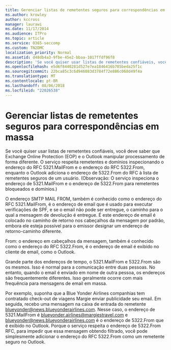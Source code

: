 ```yaml
---
title: Gerenciar listas de remetentes seguros para correspondências em massa
ms.author: krowley
author: kccross
manager: laurawi
ms.date: 11/17/2014
ms.audience: ITPro
ms.topic: article
ms.service: O365-seccomp
ms.custom: TN2DMC
localization_priority: Normal
ms.assetid: d48db4a3-9fbe-45e2-bbaa-1017ffdf96f8
description: 'Se você quiser usar listas de remetentes confiáveis, você deve saber que Exchange Online Protection (EOP) e o Outlook manipular processamento de forma diferente. O serviço respeita remetentes e domínios inspecionando o endereço do RFC 5321.MailFrom e o endereço do RFC 5322.From, enquanto o Outlook adiciona o endereço de 5322.From do RFC à lista de remetentes seguros de um usuário. (Observação: O serviço inspeciona o endereço de 5321.MailFrom e o endereço de 5322.From para remetentes bloqueados e domínios.)'
ms.openlocfilehash: e5d6f8440281d527e7ea1846416b785beda25f1c
ms.sourcegitcommit: 22bca85c3c6d946083d3784f72e886c068d49f4a
ms.translationtype: MT
ms.contentlocale: pt-BR
ms.lasthandoff: 08/06/2018
ms.locfileid: "22026538"
---
```

# <a name="manage-safe-sender-lists-for-bulk-mailers"></a>Gerenciar listas de remetentes seguros para correspondências em massa

Se você quiser usar listas de remetentes confiáveis, você deve saber que Exchange Online Protection (EOP) e o Outlook manipular processamento de forma diferente. O serviço respeita remetentes e domínios inspecionando o endereço do RFC 5321.MailFrom e o endereço do RFC 5322.From, enquanto o Outlook adiciona o endereço de 5322.From do RFC à lista de remetentes seguros de um usuário. (Observação: O serviço inspeciona o endereço de 5321.MailFrom e o endereço de 5322.From para remetentes bloqueados e domínios.)
  
O endereço SMTP MAIL FROM, também é conhecido como o endereço do RFC 5321.MailFrom, é o endereço de email que é usado para executar verificações de SPF, e se o email não pode ser entregue, o caminho para o qual a mensagem de devolução é entregue. É este endereço de email é colocado no caminho de retorno nos cabeçalhos da mensagem por padrão, embora ele esteja possível para o emissor designar um endereço de retorno-caminho diferente.
  
From: o endereço em cabeçalhos da mensagem, também é conhecido como o endereço do RFC 5322.From, é o endereço de email é exibido no cliente de email, como o Outlook.
  
Grande parte dos endereços de tempo, o 5321.MailFrom e 5322.From são os mesmos. Isso é normal para a comunicação entre duas pessoas. No entanto, quando o email é enviado em nome de outra pessoa, os endereços são frequentemente diferentes. Isso geralmente ocorre com mais frequência para mensagens de email em massa.
  
Por exemplo, suponha que a Blue Yonder Airlines companhias tem contratado check-out de viagens Margie enviar publicidade seu email. Em seguida, recebo uma mensagem na caixa de entrada do remetente blueyonder@news.blueyonderairlines.com. Nesse caso, o endereço de 5321.MailFrom é blueyonder.airlines@margiestravel.com e blueyonder@news.blueyonderairlines.com é o endereço de 5322.From que é exibido no Outlook. Porque o serviço respeita o endereço de 5322.From RFC, para impedir que essa mensagem obtendo filtrado, você pode simplesmente adicionar o endereço do RFC 5322.From como um remetente seguro no Outlook.
  

